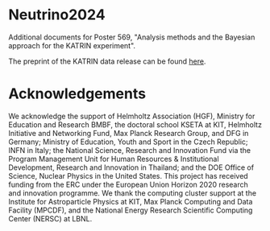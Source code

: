 # Neutrino2024
Additional documents for Poster 569, "Analysis methods and the Bayesian approach for the KATRIN experiment".

The preprint of the KATRIN data release can be found [here](https://www.katrin.kit.edu/publikationen/PREPRINT_Direct_neutrino_mass_measurement_based_on_259_days_of_KATRIN_data.pdf).

# Acknowledgements
We acknowledge the support of Helmholtz Association (HGF), Ministry for Education and Research BMBF, the doctoral school KSETA at KIT, Helmholtz Initiative and Networking Fund, Max Planck Research Group, and DFG in Germany; Ministry of Education, Youth and Sport in the Czech Republic; INFN in Italy; the National Science, Research and Innovation Fund via the Program Management Unit for Human Resources & Institutional Development, Research and Innovation in Thailand; and the DOE Office of Science, Nuclear Physics in the United States. This project has received funding from the ERC under the European Union Horizon 2020 research and innovation programme. We thank the computing cluster support at the Institute for Astroparticle Physics at KIT, Max Planck Computing and Data Facility (MPCDF), and the National Energy Research Scientific Computing Center (NERSC) at LBNL.
